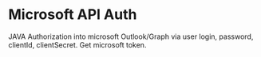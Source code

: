 # Microsoft API Auth 
JAVA
Authorization into microsoft Outlook/Graph via user login, password, clientId, clientSecret.
Get microsoft token.
